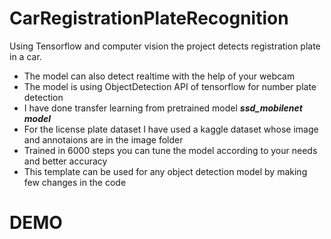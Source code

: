 # CarRegistrationPlateRecognition
Using Tensorflow and computer vision the project detects registration plate in a car.<br>
* The model can also detect realtime with the help of your webcam<br>
* The model is using ObjectDetection API of tensorflow for number plate detection<br>
* I have done transfer learning from pretrained model __*ssd_mobilenet model*__
* For the license plate dataset I have used a kaggle dataset whose image and annotaions are in the image folder<br>
* Trained in 6000 steps you can tune the model according to your needs and better accuracy
* This template can be used for any object detection model by making few changes in the code 

# DEMO



